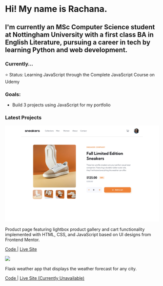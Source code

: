 # Hi! My name is Rachana. 

## I'm currently an MSc Computer Science student at Nottingham University with a first class BA in English Literature, pursuing a career in tech by learning Python and web development.

### Currently... 
⭐️ Status: Learning JavaScript through the Complete JavaScript Course on Udemy <br />

### Goals:  
- Build 3 projects using JavaScript for my portfolio

### Latest Projects
<img src = "https://github.com/rachanahegde/ecommerce-product-page/blob/main/screenshots/Ecommerce-Page-Laptop.jpeg">

Product page featuring lightbox product gallery and cart functionality implemented with HTML, CSS, and JavaScript based on UI designs from Frontend Mentor.

<a href="https://github.com/rachanahegde/https://github.com/rachanahegde/ecommerce-product-page"> Code </a> | <a href="https://rachanahegde.github.io/ecommerce-product-page/"> Live Site </a> 

<img src ="https://github.com/rachanahegde/python-weather-app/blob/master/screenshots/weather_app_desktop_forecast_page_screenshot.png">

Flask weather app that displays the weather forecast for any city. 

<a href="https://github.com/rachanahegde/python-weather-app"> Code </a> | <a href=""> Live Site (Currently Unavailable) </a> 

<!--  
#### Contact Info
📫 Email me at hegde.rachana99@gmail.com
-->
